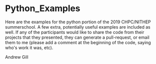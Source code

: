 # Python_Examples

Here are the examples for the python portion of the 2019 CHPC/NITHEP summerschool.
A few extra, potentially useful examples are included as well.
If any of the participants would like to share the code from their projects that they presented, they can
generate a pull-request, or email them to me (please add a comment at the beginning of the code, saying who's work it was, etc).

Andrew Gill
